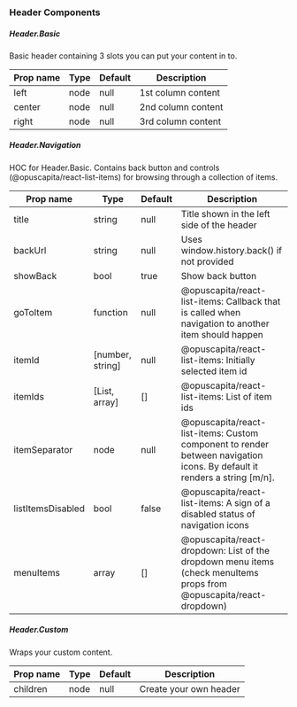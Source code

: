 ### Header Components

##### Header.Basic
Basic header containing 3 slots you can put your content in to.

| Prop name                | Type             | Default    | Description                               |
| ------------------------ | ---------------- | ---------- | ------------------------------------------|
| left                     | node             | null       | 1st column content |
| center                   | node             | null       | 2nd column content |
| right                    | node             | null      | 3rd column content |


##### Header.Navigation
HOC for Header.Basic. Contains back button and controls (@opuscapita/react-list-items) for browsing 
through a collection of items.

| Prop name                | Type             | Default    | Description                               |
| ------------------------ | ---------------- | ---------- | ------------------------------------------|
| title                    | string           | null       | Title shown in the left side of the header |
| backUrl                  | string           | null       | Uses window.history.back() if not provided |
| showBack                 | bool             | true       | Show back button |
| goToItem                 | function         | null       | @opuscapita/react-list-items: Callback that is called when navigation to another item should happen |
| itemId                   | [number, string] | null       | @opuscapita/react-list-items: Initially selected item id |
| itemIds                  | [List, array]    | []         | @opuscapita/react-list-items: List of item ids |
| itemSeparator            | node             | null       | @opuscapita/react-list-items: Custom component to render between navigation icons. By default it renders a string [m/n]. |
| listItemsDisabled        | bool             | false      | @opuscapita/react-list-items: 	A sign of a disabled status of navigation icons |
| menuItems                | array            | []         | @opuscapita/react-dropdown: List of the dropdown menu items (check menuItems props from @opuscapita/react-dropdown) |

##### Header.Custom
Wraps your custom content.

| Prop name                | Type             | Default    | Description                               |
| ------------------------ | ---------------- | ---------- | ------------------------------------------|
| children                 | node             | null       | Create your own header        